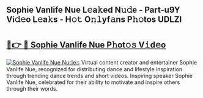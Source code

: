 ## Sophie Vanlife Nue L𝚎a𝚔ed N𝚞𝚍e - Part-u9Y Vi𝚍𝚎o L𝚎a𝚔s - H𝚘𝚝 O𝚗𝚕yf𝚊ns P𝚑𝚘tos UDLZI

# <h2><a href="http://kfeb1sa.oniu.top/?m=Sophie+Vanlife+Nue">🔗👉 🔴 Sophie Vanlife Nue P𝚑ot𝚘𝚜 V𝚒d𝚎o</a></h2>

[![Sophie Vanlife Nue Nu𝚍e𝚜](https://i.imgur.com/0qMVB7G.gif)](http://kfeb1sa.oniu.top/?m=Sophie+Vanlife+Nue)
Virtual content creator and entertainer Sophie Vanlife Nue, recognized for distributing dance and lifestyle inspiration through trending dance trends and short videos. Inspiring speaker Sophie Vanlife Nue, celebrated for their ability to motivate and inspire others through their words.  
